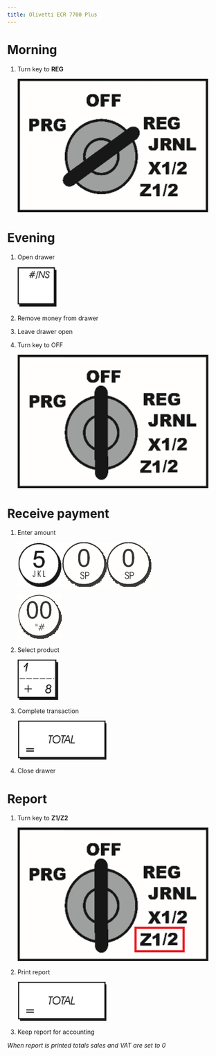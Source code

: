 ```yaml
---
title: Olivetti ECR 7700 Plus
---
```


Morning
=======

1. Turn key to **REG**

    ![REG](reg.png)
 
Evening
=======

1. Open drawer

    ![#/NS](ns.png)

2. Remove money from drawer

3. Leave drawer open
 
4. Turn key to OFF

    ![OFF](off.png)
 
Receive payment
===============

1. Enter amount

    ![5](5.png)![0](0.png)![0](0.png)

    ![00](00.png)

2. Select product

    ![1+8](1+8.png)

3. Complete transaction

    ![TOTAL](total.png)

4. Close drawer

Report
======

1. Turn key to **Z1/Z2**

    ![Z1/Z2](z1-z2.png)

2. Print report

    ![TOTAL](total.png)

3. Keep report for accounting

_When report is printed totals sales and VAT are set to 0_
